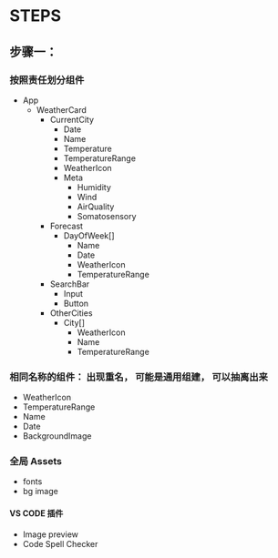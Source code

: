 # STEPS

## 步骤一：

### 按照责任划分组件

- App
    - WeatherCard
        - CurrentCity
            - Date
            - Name
            - Temperature
            - TemperatureRange
            - WeatherIcon
            - Meta
                - Humidity
                - Wind
                - AirQuality
                - Somatosensory
        - Forecast
            - DayOfWeek[]
                - Name
                - Date
                - WeatherIcon
                - TemperatureRange
        - SearchBar
            - Input
            - Button
        - OtherCities
            - City[]
                - WeatherIcon
                - Name
                - TemperatureRange

### 相同名称的组件： 出现重名， 可能是通用组建， 可以抽离出来

- WeatherIcon
- TemperatureRange
- Name
- Date
- BackgroundImage   

### 全局 Assets

- fonts
- bg image


#### VS CODE 插件   

- Image preview
- Code Spell Checker